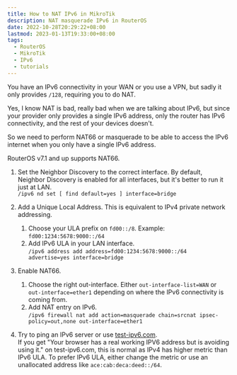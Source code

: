 ```yaml
---
title: How to NAT IPv6 in MikroTik
description: NAT masquerade IPv6 in RouterOS
date: 2022-10-28T20:29:22+08:00
lastmod: 2023-01-13T19:33:00+08:00
tags:
  - RouterOS
  - MikroTik
  - IPv6
  - tutorials
---
```

You have an IPv6 connectivity in your WAN or you use a VPN, but sadly it only provides `/128`, requiring you to do NAT.

Yes, I know NAT is bad, really bad when we are talking about IPv6, but since your provider only provides a single IPv6 address, only the router has IPv6 connectivity, and the rest of your devices doesn't.

So we need to perform NAT66 or masquerade to be able to access the IPv6 internet when you only have a single IPv6 address.

RouterOS v7.1 and up supports NAT66.

1. Set the Neighbor Discovery to the correct interface. By default, Neighbor Discovery is enabled for all interfaces, but it's better to run it just at LAN.\
`/ipv6 nd set [ find default=yes ] interface=bridge`

2. Add a Unique Local Address. This is equivalent to IPv4 private network addressing.
   1. Choose your ULA prefix on `fd00::/8`. Example: `fd00:1234:5678:9000::/64`
   2. Add IPv6 ULA in your LAN interface.\
   `/ipv6 address add address=fd00:1234:5678:9000::/64 advertise=yes interface=bridge`

3. Enable NAT66.
   1. Choose the right out-interface. Either `out-interface-list=WAN` or `out-interface=ether1` depending on where the IPv6 connectivity is coming from.
   2. Add NAT entry on IPv6.\
   `/ipv6 firewall nat add action=masquerade chain=srcnat ipsec-policy=out,none out-interface=ether1`

4. Try to ping an IPv6 server or use [test-ipv6.com](https://test-ipv6.com).\
If you get "Your browser has a real working IPV6 address but is avoiding using it." on test-ipv6.com, this is normal as IPv4 has higher metric than IPv6 ULA. To prefer IPv6 ULA, either change the metric or use an unallocated address like `ace:cab:deca:deed::/64`.